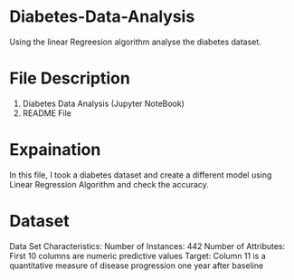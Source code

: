 # Diabetes-Data-Analysis
 Using the linear Regreesion algorithm analyse the diabetes dataset.
 
 # File Description
 1. Diabetes Data Analysis (Jupyter NoteBook)
 2. README File
 
 # Expaination 
   In this file, I took a diabetes dataset and create a different model using Linear Regression Algorithm and check the accuracy.

  # Dataset
   Data Set Characteristics:
   Number of Instances: 442
   Number of Attributes: First 10 columns are numeric predictive values
   Target: Column 11 is a quantitative measure of disease progression one year after baseline



















